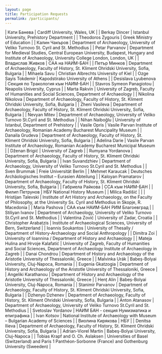 ```yaml
---
layout: page
title: Participation Requests
permalink: /participants/
---
```

| Кати Банева | Cardiff University, Wales, UK |
| Berkay Dincer | Istanbul University, Prehistory Department |
| Theodoros Zygouris | Greek Ministry of Education |
| Калин Чакъров | Department of Archaeology, University of Veliko Turnovo St. Cyril and St. Methodius |
| Petar Parvanov | Department for Medieval Studies, Central European University, Budapest, Hungary and Institute of Archaeology, University College London, London, UK |
| Владислав Живков | САА на НАИМ-БАН |
| Петър Минков | Department of Archaeology, Faculty of History, St. Kliment Ohridski University, Sofia, Bulgaria |
| Mihaela Savu | Christian Albrechts University of Kiel |
| Ozge Sayis Tokdemir | Kapodstirako University of Athens |
| Desislava Lyubenova | Секция по Тракология към НАИМ-БАН |
| Stavros Symeon Panagiotou | Neapolis University, Cyprus |
| Marta Rakvin | University of Zagreb, Faculty of Humanities and Social Sciences, Department of Archaeology |
| Nikolina Nikolova  | Department of Archaeology, Faculty of History, St. Kliment Ohridski University, Sofia, Bulgaria |
| Zheni Vasileva | Department of Archaeology, Faculty of History, St. Kliment Ohridski University, Sofia, Bulgaria |
| Nevyan Mitev | Department of Archaeology, University of Veliko Turnovo
St.Cyril and St. Methodius |
| Nihan Naiboğlu | University of Istanbul, Department of Prehistory |
| Vasile Opris | Vasile Parvan Institute of Archaeology, Romanian Academy Bucharest Muncipality Museum |
| Danaila Grudeva | Department of Archaeology, Faculty of History, St. Kliment Ohridski University, Sofia, Bulgaria |
| Adelina Darie | Vasile Parvan Institute of Archaeology, Romanian Academy Bucharest Municipal Museum |
| Dženan Brigić | University of Zagreb |
| Rumyana Yordanova | Department of Archaeology, Faculty of History, St. Kliment Ohridski University, Sofia, Bulgaria |
| Ivan Suvandzhiev | Department of Archaeology, University of Veliko Turnovo St.Cyril and St. Methodius |
| Sven Brummak | Freie Universität Berlin |
| Mehmet Karaucak | Deutsches Archäologisches Institut – Eurasien Abteilung |
| Kaloyan Pramatarov | Department of Archaeology, Faculty of History, St. Kliment Ohridski University, Sofia, Bulgaria |
| Габриела Райкова | ССА към НАИМ-БАН |
| Филип Петрунов | НБУ National History Museum |
| Milica Radišić |  |
| Hristijan Talevski | Institute of Art History and Archaeology, on the Faculty of Philosophy, at the University Ss. Cyril and Methodius in Skopje, R. Macedonia |
| Maria Pashova | САА към НАИМ-БАН РИМ Благоевград |
| Stiliyan Ivanov | Department of Archaeology, University of Veliko Turnovo St.Cyril and St. Methodius |
| Valentina Zović | University of Zadar, Croatia |
| Christopher Arabatzis | Institute of Archaeological Sciences, University of Bern, Switzerland |
| Ioannis Soukantos | University of Thesally / Department of History-Archaeology and Social Anthropology |
| Dimitra Zoi | University of Ioannina / Department of History and Archaeology |
| Mateja Hulina and Hrvoje Kalafatić | University of Zagreb, Faculty of Humanities and Social Sciences, Department of Archaeology Institute of Archaeology in Zagreb |
| Danai Chondrou | Department of History and Archaeology of the Aristotle University of Thessaloniki, Greece |
| Malvinka Urák | Babeș-Bolyai University, Cluj-Napoca, Romania |
| Eugenia Gkatzogia | Department of History and Archaeology of the Aristotle University of Thessaloniki, Greece |
| Angeliki Karathanou | Department of History and Archaeology of the Aristotle University of Thessaloniki, Greece |
| Henț Alin | Babeș-Bolyai University, Cluj-Napoca, Romania |
| Stanimir Parvanov | Department of Archaeology, Faculty of History, St. Kliment Ohridski University, Sofia, Bulgaria |
| Dzhenyo Dzhenev | Department of Archaeology, Faculty of History, St. Kliment Ohridski University, Sofia, Bulgaria |
| Anton Atanasov | Department of Archaeology, University of Veliko Turnovo St.Cyril and St. Methodius |
| Svetoslav Yordanov | НАИМ БАН - секция Нумизматика и епиграфика |
| Ivan Kotsov | National Institute of Archaeology with Museum – Bulgarian Academy of Sciences |
| Виолина Кирякова | НБУ |
| Denitsa Ilieva | Department of Archaeology, Faculty of History, St. Kliment Ohridski University, Sofia, Bulgaria |
| Adrian-Viorel Martin | Babeş-Bolyai University, Cluj-Napoca |
| Tobias Krapf and O. Ch. Aslaksen | Universities of Basel (Switzerland) and Paris 1 Panthéon-Sorbonne (France) and Gothenburg University (Sweeden) |